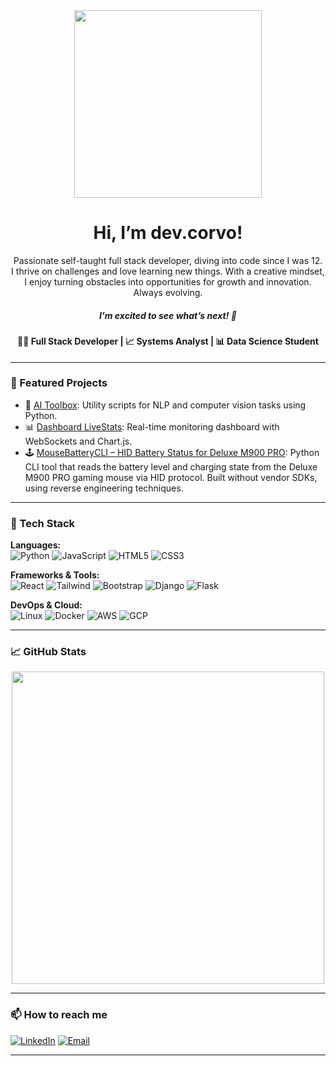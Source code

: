 <div align="center">
  <img src="https://i.imgur.com/M7BWDIg.png" width="300"> 
  
  <h1>Hi, I’m dev.corvo!</h1>
  
  <p>
    Passionate self-taught full stack developer, diving into code since I was 12.<br>
    I thrive on challenges and love learning new things. With a creative mindset,<br>
    I enjoy turning obstacles into opportunities for growth and innovation. Always evolving.
  </p>

  <h5>I'm excited to see what’s next! 🚀</h5>

  <h4>🧑‍💻 Full Stack Developer | 📈 Systems Analyst | 📊 Data Science Student</h4>
</div>

---

### 🚀 Featured Projects

- 🧠 [AI Toolbox](https://github.com/Corvo97/ai-toolbox): Utility scripts for NLP and computer vision tasks using Python.
- 📊 [Dashboard LiveStats](https://github.com/Corvo97/livestats): Real-time monitoring dashboard with WebSockets and Chart.js.
- 🕹️ [MouseBatteryCLI – HID Battery Status for Deluxe M900 PRO](https://github.com/Corvo97/automation-scripts): Python CLI tool that reads the battery level and charging state from the Deluxe M900 PRO gaming mouse via HID protocol. Built without vendor SDKs, using reverse engineering techniques.

---

### 🧰 Tech Stack

**Languages:**  
![Python](https://img.shields.io/badge/Python-3776AB?style=flat&logo=python&logoColor=white)
![JavaScript](https://img.shields.io/badge/JavaScript-F7DF1E?style=flat&logo=javascript&logoColor=black)
![HTML5](https://img.shields.io/badge/HTML5-E34F26?style=flat&logo=html5&logoColor=white)
![CSS3](https://img.shields.io/badge/CSS3-1572B6?style=flat&logo=css3&logoColor=white)

**Frameworks & Tools:**  
![React](https://img.shields.io/badge/React-20232A?style=flat&logo=react&logoColor=61DAFB)
![Tailwind](https://img.shields.io/badge/Tailwind_CSS-38B2AC?style=flat&logo=tailwind-css&logoColor=white)
![Bootstrap](https://img.shields.io/badge/Bootstrap-7952B3?style=flat&logo=bootstrap&logoColor=white)
![Django](https://img.shields.io/badge/Django-092E20?style=flat&logo=django&logoColor=white)
![Flask](https://img.shields.io/badge/Flask-000000?style=flat&logo=flask&logoColor=white)

**DevOps & Cloud:**  
![Linux](https://img.shields.io/badge/Linux-FCC624?style=flat&logo=linux&logoColor=black)
![Docker](https://img.shields.io/badge/Docker-2496ED?style=flat&logo=docker&logoColor=white)
![AWS](https://img.shields.io/badge/AWS-232F3E?style=flat&logo=amazon-aws&logoColor=white)
![GCP](https://img.shields.io/badge/GCP-4285F4?style=flat&logo=google-cloud&logoColor=white)

---

### 📈 GitHub Stats

<p align="center">
  <img src="https://github-readme-stats.vercel.app/api?username=Corvo97&show_icons=true&theme=github_dark" width="500" />
</p>

---

### 📫 How to reach me

[![LinkedIn](https://img.shields.io/badge/-LinkedIn-0A66C2?style=flat&logo=linkedin&logoColor=white)](https://linkedin.com/in/jefferson-corvo)
[![Email](https://img.shields.io/badge/-Email-%23333?style=flat&logo=gmail&logoColor=white)](mailto:097.cuervo@gmail.com)
<!--[![Portfolio](https://img.shields.io/badge/Portfolio-%2312100E.svg?style=flat&logo=github&logoColor=white)](https://devcorvo.dev)-->

---

<!---
Corvo97/Corvo97 is a ✨ special ✨ repository because its `README.md` appears on your GitHub profile.
--->
